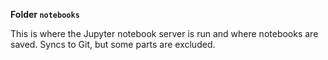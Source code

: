 **Folder `notebooks`**

This is where the Jupyter notebook server is run and where notebooks are saved. Syncs to Git, but some parts are excluded.